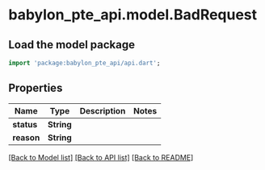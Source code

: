 # babylon_pte_api.model.BadRequest

## Load the model package
```dart
import 'package:babylon_pte_api/api.dart';
```

## Properties
Name | Type | Description | Notes
------------ | ------------- | ------------- | -------------
**status** | **String** |  | 
**reason** | **String** |  | 

[[Back to Model list]](../README.md#documentation-for-models) [[Back to API list]](../README.md#documentation-for-api-endpoints) [[Back to README]](../README.md)


